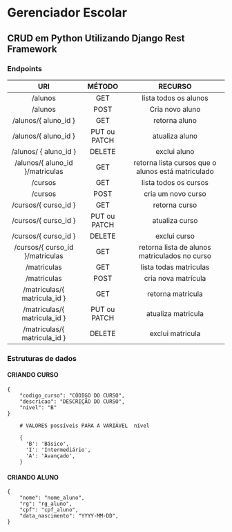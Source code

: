 # Gerenciador Escolar
## CRUD em Python Utilizando Django Rest Framework


### Endpoints


|               URI               |    MÉTODO    |                      RECURSO                       |
|:-------------------------------:|:------------:|:--------------------------------------------------:|
|             /alunos             |     GET      |               lista todos os alunos                |
|             /alunos             |     POST     |                  Cria novo aluno                   |
|      /alunos/{ aluno_id }       |     GET      |                   retorna aluno                    |
|      /alunos/{ aluno_id }       | PUT ou PATCH |                   atualiza aluno                   |
|      /alunos/ { aluno_id }      |    DELETE    |                    exclui aluno                    |
| /alunos/{ aluno_id }/matriculas |     GET      | retorna lista cursos que o alunos está matriculado |
|             /cursos             |     GET      |               lista todos os cursos                |
|             /cursos             |     POST     |                 cria um novo curso                 |
|      /cursos/{ curso_id }       |     GET      |                   retorna curso                    |
|      /cursos/{ curso_id }       | PUT ou PATCH |                   atualiza curso                   |
|      /cursos/{ curso_id }       |    DELETE    |                    exclui curso                    |
| /cursos/{ curso_id }/matriculas |     GET      |   retorna lista de alunos matriculados no curso    |
|           /matriculas           |     GET      |               lista todas matriculas               |
|           /matriculas           |     POST     |                cria nova matrícula                 |
|  /matriculas/{ matricula_id }   |     GET      |                 retorna matrícula                  |
|  /matriculas/{ matricula_id }   | PUT ou PATCH |                 atualiza matricula                 |
|  /matriculas/{ matricula_id }   |    DELETE    |                  exclui matricula                  |


### Estruturas de dados

#### CRIANDO CURSO

```
{
    "codigo_curso": "CÓDIGO DO CURSO",
    "descricao": "DESCRIÇÃO DO CURSO",
    "nivel": "B"
}

    # VALORES possíveis PARA A VARIÁVEL  nível
    
    {
      'B': 'Básico',
      'I': 'Intermediário',
      'A': 'Avançado',
    }

```

#### CRIANDO ALUNO

```
{
    "nome": "nome_aluno",
    "rg": "rg_aluno",
    "cpf": "cpf_aluno",
    "data_nascimento": "YYYY-MM-DD",
}

```